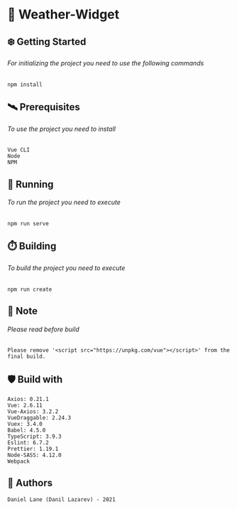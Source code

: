 # 🌌 Weather-Widget

##  ❄️ Getting Started
###### For initializing the project you need to use the following commands
    npm install

##  🛰️ Prerequisites
###### To use the project you need to install
    Vue CLI
    Node
    NPM

## 🚄 Running
###### To run the project you need to execute
    npm run serve

## ⏱️ Building
###### To build the project you need to execute
    npm run create

## 📘 Note
###### Please read before build
    Please remove '<script src="https://unpkg.com/vue"></script>' from the final build.

##  🛡️ Build with   

    Axios: 0.21.1
    Vue: 2.6.11
    Vue-Axios: 3.2.2
    VueDraggable: 2.24.3
    Vuex: 3.4.0
    Babel: 4.5.0
    TypeScript: 3.9.3
    Eslint: 6.7.2
    Prettier: 1.19.1
    Node-SASS: 4.12.0
    Webpack
	
##  🦌 Authors
    Daniel Lane (Danil Lazarev) - 2021